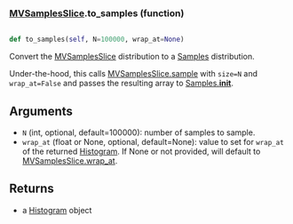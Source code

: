 ### [MVSamplesSlice](MVSamplesSlice.md).to_samples (function)


```py

def to_samples(self, N=100000, wrap_at=None)

```



Convert the [MVSamplesSlice](MVSamplesSlice.md) distribution to a [Samples](Samples.md) distribution.

Under-the-hood, this calls [MVSamplesSlice.sample](MVSamplesSlice.sample.md) with `size=N` and `wrap_at=False`
and passes the resulting array to [Samples.__init__](Samples.__init__.md).

Arguments
-----------
* `N` (int, optional, default=100000): number of samples to sample.
* `wrap_at` (float or None, optional, default=None): value to set for
    `wrap_at` of the returned [Histogram](Histogram.md).  If None or not provided,
    will default to [MVSamplesSlice.wrap_at](MVSamplesSlice.wrap_at.md).

Returns
--------
* a [Histogram](Histogram.md) object

